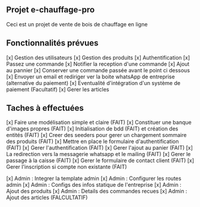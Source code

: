 ## Projet e-chauffage-pro
 
Ceci est un projet de vente de bois de chauffage en ligne 

## Fonctionnalités prévues 

 [x] Gestion des utilisateurs
 [x] Gestion des produits 
 [x] Authentification
 [x] Passez une commande
 [x] Notifier la reception d'une commande
 [x] Ajout au pannier
 [x] Conserver une commande passée avant le point ci dessous
 [x] Envoyer un email et rediriger ver la boite whatsApp de entreprise (alternative du paiement)
 [x] Eventualité d'intégration d'un système de paiement (Facultatif)
 [x] Gerer les articles



## Taches à effectuées 

 [x] Faire une modélisation simple et claire (FAIT)
 [x] Constituer une banque d'images propres (FAIT) 
 [x] Initialisation de bdd (FAIT) et création des entités  (FAIT)
 [x] Creer des seeders pour gerer un chargement sommaire des produits (FAIT)
 [x] Mettre en place le formulaire d'authentification (FAIT)
 [x] Gerer l'authentification (FAIT)
 [x] Gerer l'ajout au panier (FAIT)
 [x] La redirection vers la messagerie whatsapp et le mailing (FAIT)
 [x] Gerer le passage à la caisse (FAIT)
 [x] Gerer le formulaire de contact client  (FAIT)
 [x] Gerer l'inscription si compte non existante (FAIT)
 

 [x] Admin : Integrer la template admin
 [x] Admin : Configurer les routes admin
 [x] Admin : Configs des infos statique de l'entreprise
 [x] Admin : Ajout des produits
 [x] Admin : Details des commandes recues
 [x] Admin : Ajout des articles (FALCULTATIF)




 









